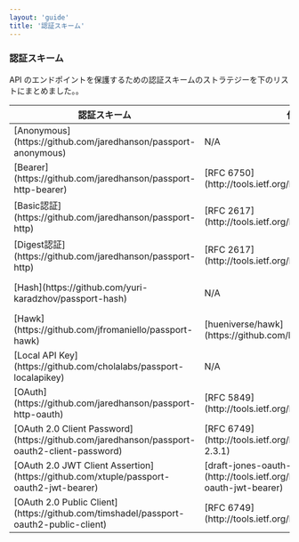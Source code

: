 ```yaml
---
layout: 'guide'
title: '認証スキーム'
---
```


### 認証スキーム

API のエンドポイントを保護するための認証スキームのストラテジーを下のリストにまとめました。。


<table class="table table-condensed table-striped">
  <thead>
    <tr>
      <th>認証スキーム</th>
      <th>仕様</th>
      <th>開発者</th>
    </tr>
  </thead>
  <tbody>
    <tr>
      <td>[Anonymous](https://github.com/jaredhanson/passport-anonymous)</td>
      <td>N/A</td>
      <td>[Jared Hanson](https://github.com/jaredhanson)</td>
    </tr>
    <tr>
      <td>[Bearer](https://github.com/jaredhanson/passport-http-bearer)</td>
      <td>[RFC 6750](http://tools.ietf.org/html/rfc6750)</td>
      <td>[Jared Hanson](https://github.com/jaredhanson)</td>
    </tr>
    <tr>
      <td>[Basic認証](https://github.com/jaredhanson/passport-http)</td>
      <td>[RFC 2617](http://tools.ietf.org/html/rfc2617)</td>
      <td>[Jared Hanson](https://github.com/jaredhanson)</td>
    </tr>
    <tr>
      <td>[Digest認証](https://github.com/jaredhanson/passport-http)</td>
      <td>[RFC 2617](http://tools.ietf.org/html/rfc2617)</td>
      <td>[Jared Hanson](https://github.com/jaredhanson)</td>
    </tr>
    <tr>
      <td>[Hash](https://github.com/yuri-karadzhov/passport-hash)</td>
      <td>N/A</td>
      <td>[Yuri Karadzhov](https://github.com/yuri-karadzhov)</td>
    </tr>
    <tr>
      <td>[Hawk](https://github.com/jfromaniello/passport-hawk)</td>
      <td>[hueniverse/hawk](https://github.com/hueniverse/hawk)</td>
      <td>[José F. Romaniello](https://github.com/jfromaniello)</td>
    </tr>
    <tr>
      <td>[Local API Key](https://github.com/cholalabs/passport-localapikey)</td>
      <td>N/A</td>
      <td>[Sudhakar Mani](https://github.com/cholalabs)</td>
    </tr>
    <tr>
      <td>[OAuth](https://github.com/jaredhanson/passport-http-oauth)</td>
      <td>[RFC 5849](http://tools.ietf.org/html/rfc5849)</td>
      <td>[Jared Hanson](https://github.com/jaredhanson)</td>
    </tr>
    <tr>
      <td>[OAuth 2.0 Client Password](https://github.com/jaredhanson/passport-oauth2-client-password)</td>
      <td>[RFC 6749](http://tools.ietf.org/html/rfc6749#section-2.3.1)</td>
      <td>[Jared Hanson](https://github.com/jaredhanson)</td>
    </tr>
    <tr>
      <td>[OAuth 2.0 JWT Client Assertion](https://github.com/xtuple/passport-oauth2-jwt-bearer)</td>
      <td>[draft-jones-oauth-jwt-bearer](http://tools.ietf.org/html/draft-jones-oauth-jwt-bearer)</td>
      <td>[xTuple](https://github.com/xtuple)</td>
    </tr>
    <tr>
      <td>[OAuth 2.0 Public Client](https://github.com/timshadel/passport-oauth2-public-client)</td>
      <td>[RFC 6749](http://tools.ietf.org/html/rfc6749)</td>
      <td>[Tim Shadel](https://github.com/timshadel)</td>
    </tr>
  </tbody>
</table>
